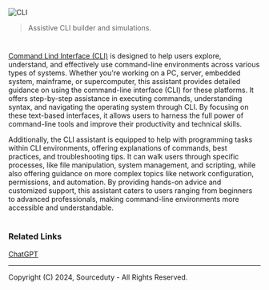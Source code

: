 ![CLI](https://github.com/user-attachments/assets/fd014b86-a436-4a47-b513-54862155eb00)

> Assistive CLI builder and simulations.

#

[Command Lind Interface (CLI)](https://chatgpt.com/g/g-UpBhO8Qt1-command-line-interface-cli) is designed to help users explore, understand, and effectively use command-line environments across various types of systems. Whether you're working on a PC, server, embedded system, mainframe, or supercomputer, this assistant provides detailed guidance on using the command-line interface (CLI) for these platforms. It offers step-by-step assistance in executing commands, understanding syntax, and navigating the operating system through CLI. By focusing on these text-based interfaces, it allows users to harness the full power of command-line tools and improve their productivity and technical skills.

Additionally, the CLI assistant is equipped to help with programming tasks within CLI environments, offering explanations of commands, best practices, and troubleshooting tips. It can walk users through specific processes, like file manipulation, system management, and scripting, while also offering guidance on more complex topics like network configuration, permissions, and automation. By providing hands-on advice and customized support, this assistant caters to users ranging from beginners to advanced professionals, making command-line environments more accessible and understandable.

#
### Related Links

[ChatGPT](https://github.com/sourceduty/ChatGPT)

***
Copyright (C) 2024, Sourceduty - All Rights Reserved.
